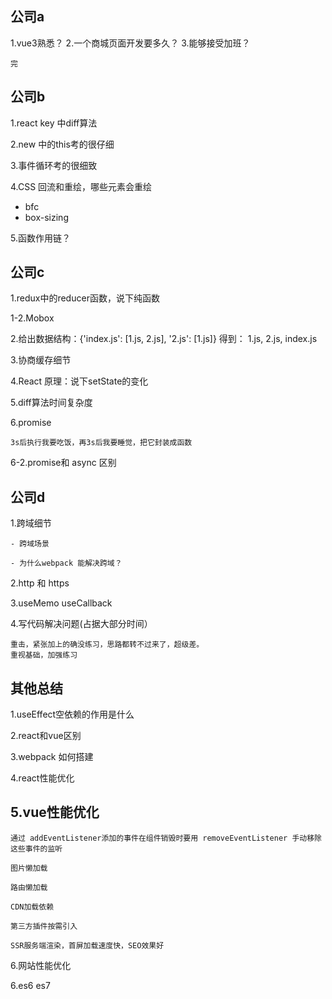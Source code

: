 ## 公司a
1.vue3熟悉？
2.一个商城页面开发要多久？
3.能够接受加班？

```
完
```

## 公司b
1.react key 中diff算法

2.new 中的this考的很仔细

3.事件循环考的很细致

4.CSS
回流和重绘，哪些元素会重绘
- bfc
- box-sizing

5.函数作用链？


## 公司c
1.redux中的reducer函数，说下纯函数

1-2.Mobox

2.给出数据结构：{'index.js': [1.js, 2.js], '2.js': [1.js]} 
得到： 1.js, 2.js, index.js

3.协商缓存细节

4.React 原理：说下setState的变化

5.diff算法时间复杂度

6.promise
```
3s后执行我要吃饭，再3s后我要睡觉，把它封装成函数
```

6-2.promise和 async 区别

## 公司d
1.跨域细节
```
- 跨域场景

- 为什么webpack 能解决跨域？
```

2.http 和 https

3.useMemo useCallback

4.写代码解决问题(占据大部分时间）
```
重击，紧张加上的确没练习，思路都转不过来了，超级差。
重视基础，加强练习
```


## 其他总结
1.useEffect空依赖的作用是什么

2.react和vue区别

3.webpack 如何搭建

4.react性能优化

## 5.vue性能优化
```
通过 addEventListener添加的事件在组件销毁时要用 removeEventListener 手动移除这些事件的监听

图片懒加载

路由懒加载

CDN加载依赖

第三方插件按需引入

SSR服务端渲染，首屏加载速度快，SEO效果好
```

6.网站性能优化

6.es6 es7
